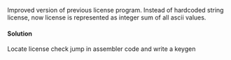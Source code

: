 Improved version of previous license program. Instead of hardcoded string license, now license is represented as integer
sum of all ascii values.

#### Solution
Locate license check jump in assembler code and write a keygen
